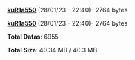 [**kuR1a550**](/data/kuR1a550.txt) (28/01/23 - 22:40)- 2764 bytes

[**kuR1a550**](/data/kuR1a550.txt) (28/01/23 - 22:40)- 2764 bytes

**Total Datas**: 6955

**Total Size**: 40.34 MB / 40.3 MB